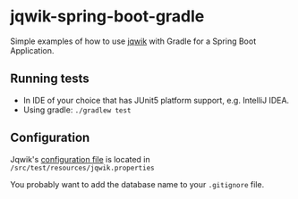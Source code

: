 # jqwik-spring-boot-gradle

Simple examples of how to use [jqwik](https://jqwik.net) with Gradle for a Spring Boot Application.

## Running tests

- In IDE of your choice that has JUnit5 platform support, e.g. IntelliJ IDEA.
- Using gradle: `./gradlew test`

## Configuration

Jqwik's
[configuration file](https://jqwik.net/docs/current/user-guide.html#jqwik-configuration)
is located in `/src/test/resources/jqwik.properties`

You probably want to add the database name to your `.gitignore` file.
